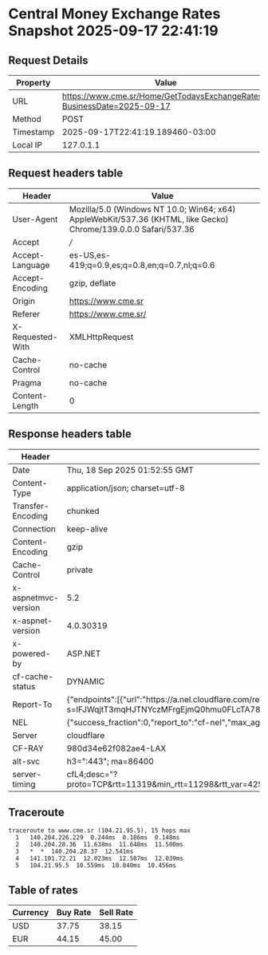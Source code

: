 # Central Money Exchange Rates Snapshot 2025-09-17 22:41:19
## Request Details

| Property | Value |
|----------|-------|
| URL | https://www.cme.sr/Home/GetTodaysExchangeRates/?BusinessDate=2025-09-17 |
| Method | POST |
| Timestamp | 2025-09-17T22:41:19.189460-03:00 |
| Local IP | 127.0.1.1 |
    
## Request headers table

| Header | Value |
|--------|-------|
| User-Agent | Mozilla/5.0 (Windows NT 10.0; Win64; x64) AppleWebKit/537.36 (KHTML, like Gecko) Chrome/139.0.0.0 Safari/537.36 |
| Accept | */* |
| Accept-Language | es-US,es-419;q=0.9,es;q=0.8,en;q=0.7,nl;q=0.6 |
| Accept-Encoding | gzip, deflate |
| Origin | https://www.cme.sr |
| Referer | https://www.cme.sr/ |
| X-Requested-With | XMLHttpRequest |
| Cache-Control | no-cache |
| Pragma | no-cache |
| Content-Length | 0 |

    
## Response headers table
| Header | Value |
|--------|-------|
| Date | Thu, 18 Sep 2025 01:52:55 GMT |
| Content-Type | application/json; charset=utf-8 |
| Transfer-Encoding | chunked |
| Connection | keep-alive |
| Content-Encoding | gzip |
| Cache-Control | private |
| x-aspnetmvc-version | 5.2 |
| x-aspnet-version | 4.0.30319 |
| x-powered-by | ASP.NET |
| cf-cache-status | DYNAMIC |
| Report-To | {"endpoints":[{"url":"https:\/\/a.nel.cloudflare.com\/report\/v4?s=lFJWqjtT3mqHJTNYczMFrgEjmQ0hmu0FLcTA788%2BkNPrtlfqOoDr5eQ03PfWE1ys9zTF%2BVcEhGcInoPtWfcFp3QTgFBUTZerQHtMRnOUo%2Btx%2F3d7hKF0xroTF53P"}],"group":"cf-nel","max_age":604800} |
| NEL | {"success_fraction":0,"report_to":"cf-nel","max_age":604800} |
| Server | cloudflare |
| CF-RAY | 980d34e62f082ae4-LAX |
| alt-svc | h3=":443"; ma=86400 |
| server-timing | cfL4;desc="?proto=TCP&rtt=11319&min_rtt=11298&rtt_var=4251&sent=4&recv=6&lost=0&retrans=0&sent_bytes=2856&recv_bytes=1096&delivery_rate=256328&cwnd=252&unsent_bytes=0&cid=9e40f827cdd8ee59&ts=594&x=0" |

## Traceroute 

```
traceroute to www.cme.sr (104.21.95.5), 15 hops max
  1   140.204.226.229  0.244ms  0.186ms  0.148ms 
  2   140.204.28.36  11.638ms  11.648ms  11.500ms 
  3   *  *  140.204.28.37  12.541ms 
  4   141.101.72.21  12.023ms  12.587ms  12.039ms 
  5   104.21.95.5  10.559ms  10.840ms  10.456ms 

```


## Table of rates

| Currency | Buy Rate | Sell Rate |
|----------|----------|-----------|
| USD | 37.75 | 38.15 |
| EUR | 44.15 | 45.00 |
